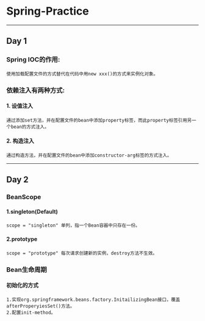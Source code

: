 # Spring-Practice

---
## Day 1
### Spring IOC的作用:
    使用加载配置文件的方式替代在代码中用new xxx()的方式来实例化对象。

### 依赖注入有两种方式:

#### 1. 设值注入
    通过添加set方法，并在配置文件的bean中添加property标签，而此property标签引用另一个bean的方式注入。
#### 2. 构造注入
    通过构造方法，并在配置文件的bean中添加constructor-arg标签的方式注入。
---
## Day 2
### BeanScope
#### 1.singleton(Default)
    scope = "singleton" 单列，指一个Bean容器中只存在一份。
#### 2.prototype
    scope = "prototype" 每次请求创建新的实例，destroy方法不生效。
    
### Bean生命周期
#### 初始化的方式
    1.实现org.springframework.beans.factory.InitailizingBean接口，覆盖afterProperyiesSet()方法。
    2.配置init-method。


